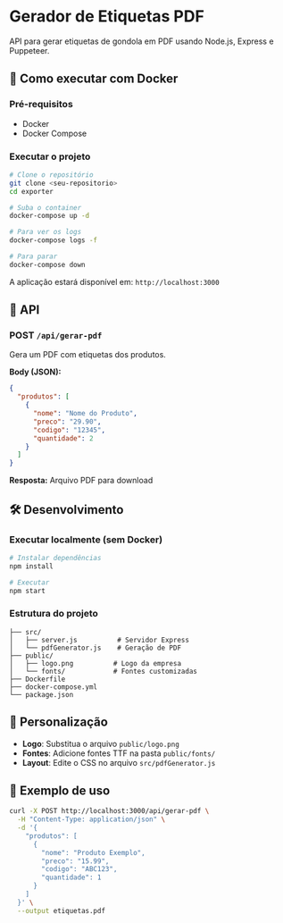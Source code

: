 # Gerador de Etiquetas PDF

API para gerar etiquetas de gondola em PDF usando Node.js, Express e Puppeteer.

## 🚀 Como executar com Docker

### Pré-requisitos
- Docker
- Docker Compose

### Executar o projeto
```bash
# Clone o repositório
git clone <seu-repositorio>
cd exporter

# Suba o container
docker-compose up -d

# Para ver os logs
docker-compose logs -f

# Para parar
docker-compose down
```

A aplicação estará disponível em: `http://localhost:3000`

## 📡 API

### POST `/api/gerar-pdf`

Gera um PDF com etiquetas dos produtos.

**Body (JSON):**
```json
{
  "produtos": [
    {
      "nome": "Nome do Produto",
      "preco": "29.90",
      "codigo": "12345",
      "quantidade": 2
    }
  ]
}
```

**Resposta:** Arquivo PDF para download

## 🛠️ Desenvolvimento

### Executar localmente (sem Docker)
```bash
# Instalar dependências
npm install

# Executar
npm start
```

### Estrutura do projeto
```
├── src/
│   ├── server.js          # Servidor Express
│   └── pdfGenerator.js    # Geração de PDF
├── public/
│   ├── logo.png          # Logo da empresa
│   └── fonts/            # Fontes customizadas
├── Dockerfile
├── docker-compose.yml
└── package.json
```

## 🎨 Personalização

- **Logo**: Substitua o arquivo `public/logo.png`
- **Fontes**: Adicione fontes TTF na pasta `public/fonts/`
- **Layout**: Edite o CSS no arquivo `src/pdfGenerator.js`

## 📝 Exemplo de uso

```bash
curl -X POST http://localhost:3000/api/gerar-pdf \
  -H "Content-Type: application/json" \
  -d '{
    "produtos": [
      {
        "nome": "Produto Exemplo",
        "preco": "15.99",
        "codigo": "ABC123",
        "quantidade": 1
      }
    ]
  }' \
  --output etiquetas.pdf
```
